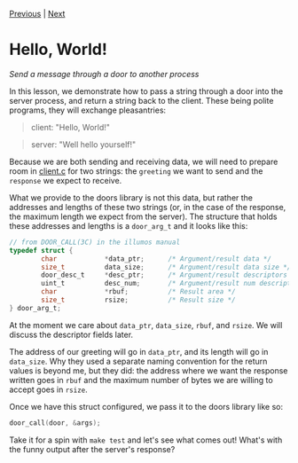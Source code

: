[Previous](.././40_knock_knock/) | [Next](.././A0_return_sizes/)

# Hello, World!
*Send a message through a door to another process*

In this lesson, we demonstrate how to pass a string through a door into the
server process, and return a string back to the client. These being polite
programs, they will exchange pleasantries:

> client: "Hello, World!"

> server: "Well hello yourself!"

Because we are both sending and receiving data, we will need to prepare room
in [client.c](client.c) for two strings: the `greeting` we want to send and
the `response` we expect to receive.

What we provide to the doors library is not this data, but rather the
addresses and lengths of these two strings (or, in the case of the response,
the maximum length we expect from the server). The structure that holds these
addresses and lengths is a `door_arg_t` and it looks like this:

```c
// from DOOR_CALL(3C) in the illumos manual
typedef struct {
        char            *data_ptr;      /* Argument/result data */
        size_t          data_size;      /* Argument/result data size */
        door_desc_t     *desc_ptr;      /* Argument/result descriptors */
        uint_t          desc_num;       /* Argument/result num descriptors */
        char            *rbuf;          /* Result area */
        size_t          rsize;          /* Result size */
} door_arg_t;
```

At the moment we care about `data_ptr`, `data_size`, `rbuf`, and `rsize`. We
will discuss the descriptor fields later.

The address of our greeting will go in `data_ptr`, and its length will go in
`data_size`. Why they used a separate naming convention for the return values
is beyond me, but they did: the address where we want the response written
goes in `rbuf` and the maximum number of bytes we are willing to accept goes
in `rsize`.

Once we have this struct configured, we pass it to the doors library like so:

```c
door_call(door, &args);
```

Take it for a spin with `make test` and let's see what comes out! What's with
the funny output after the server's response?
